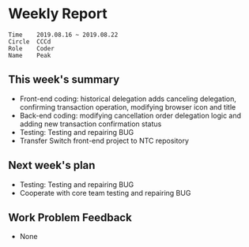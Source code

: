 # Weekly Report 
```
Time	2019.08.16 ~ 2019.08.22
Circle	CCCd
Role	Coder
Name	Peak
```
## This week's summary
- Front-end coding: historical delegation adds canceling delegation, confirming transaction operation, modifying browser icon and title
- Back-end coding: modifying cancellation order delegation logic and adding new transaction confirmation status
- Testing: Testing and repairing BUG
- Transfer Switch front-end project to NTC repository

## Next week's plan

- Testing: Testing and repairing BUG
- Cooperate with core team testing and repairing BUG

## Work Problem Feedback
- None

